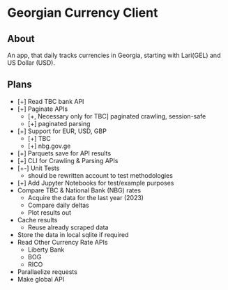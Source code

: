 # Georgian Currency Client

## About

An app, that daily tracks currencies in Georgia, starting with Lari(GEL) and US Dollar (USD).

## Plans

* [+] Read TBC bank API
* [+] Paginate APIs
    * [+, Necessary only for TBC] paginated crawling, session-safe
    * [+] paginated parsing
* [+] Support for EUR, USD, GBP
    * [+] TBC
    * [+] nbg.gov.ge
* [+] Parquets save for API results
* [+] CLI for Crawling & Parsing APIs
* [+-] Unit Tests
    * should be rewritten account to test methodologies
* [+] Add Jupyter Notebooks for test/example purposes
* Compare TBC & National Bank (NBG) rates
    * Acquire the data for the last year (2023)
    * Compare daily deltas
    * Plot results out
* Cache results
    * Reuse already scraped data
* Store the data in local sqlite if required
* Read Other Currency Rate APIs 
    * Liberty Bank
    * BOG
    * RICO
* Parallaelize requests
* Make global API